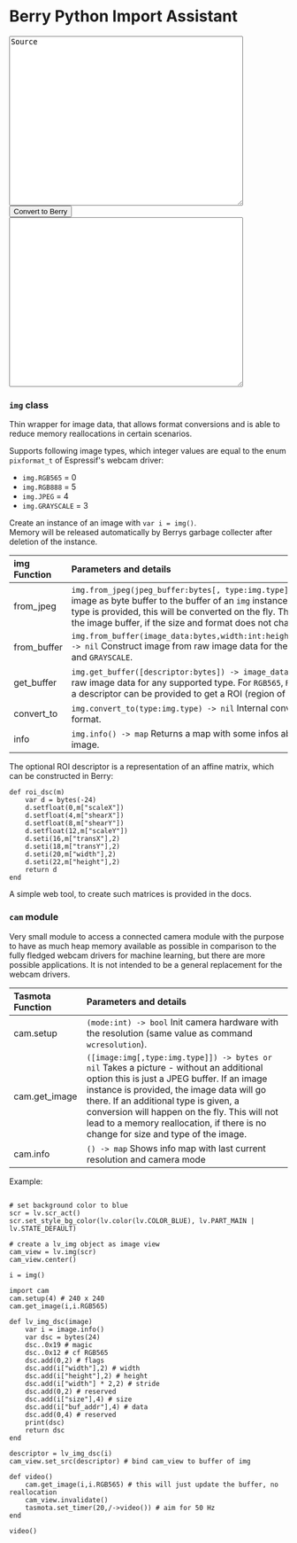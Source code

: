 # Berry Python Import Assistant

<script src="../extra_javascript/python2berry.js"></script>

<textarea name="python_src" id="python_src" rows="20" cols="50">Source
</textarea>

<br>
<button onclick="python2berry()">Convert to Berry</button>
<br>


<textarea name="berry_src" id="berry_src" rows="20" cols="50">
</textarea>



### `img` class

Thin wrapper for image data, that allows format conversions and is able to reduce memory reallocations in certain scenarios.  
  
Supports following image types, which integer values are equal to the enum `pixformat_t` of Espressif's webcam driver:  
- `img.RGB565`      = 0  
- `img.RGB888`      = 5  
- `img.JPEG`        = 4  
- `img.GRAYSCALE`   = 3  

Create an instance of an image with `var i = img()`.  
Memory will be released automatically by Berrys garbage collecter after deletion of the instance.  

img Function|Parameters and details
:---|:---
from_jpeg|`img.from_jpeg(jpeg_buffer:bytes[, type:img.type]) -> nil` Copy JPEG image as byte buffer to the buffer of an `img` instance. If optional image type is provided, this will be converted on the fly. This will not reallocate the image buffer, if the size and format does not change.
from_buffer|`img.from_buffer(image_data:bytes,width:int:height:int,type:img.type) -> nil` Construct image from raw image data for the types `RGB565`, `RGB888` and `GRAYSCALE`.
get_buffer|`img.get_buffer([descriptor:bytes]) -> image_data:bytes` Returns the raw image data for any supported type. For `RGB565`, `RGB888` and `GRAYSCALE` a descriptor can be provided to get a ROI (region of interest).
convert_to|`img.convert_to(type:img.type) -> nil` Internal conversion of the image format.
info|`img.info() -> map` Returns a map with some infos about the current image.
  
The optional ROI descriptor is a representation of an affine matrix, which can be constructed in Berry:
```berry
def roi_dsc(m)
    var d = bytes(-24)
    d.setfloat(0,m["scaleX"])
    d.setfloat(4,m["shearX"])
    d.setfloat(8,m["shearY"])
    d.setfloat(12,m["scaleY"])
    d.seti(16,m["transX"],2)
    d.seti(18,m["transY"],2)
    d.seti(20,m["width"],2)
    d.seti(22,m["height"],2)
    return d
end
```
  
A simple web tool, to create such matrices is provided in the docs.
  

### `cam` module

Very small module to access a connected camera module with the purpose to have as much heap memory available as possible in comparison to the fully fledged webcam drivers for machine learning, but there are more possible applications. It is not intended to be a general replacement for the webcam drivers.
  
Tasmota Function|Parameters and details
:---|:---
cam.setup|`(mode:int) -> bool` Init camera hardware with the resolution (same value as command `wcresolution`).
cam.get_image|`([image:img[,type:img.type]]) -> bytes or nil` Takes a picture - without an additional option this is just a JPEG buffer. If an image instance is provided, the image data will go there. If an additional type is given, a conversion will happen on the fly. This will not lead to a memory reallocation, if there is no change for size and type of the image.
cam.info|`() -> map` Shows info map with last current resolution and camera mode 

Example:  

``` berry

# set background color to blue
scr = lv.scr_act()
scr.set_style_bg_color(lv.color(lv.COLOR_BLUE), lv.PART_MAIN | lv.STATE_DEFAULT)

# create a lv_img object as image view
cam_view = lv.img(scr)
cam_view.center()

i = img()

import cam
cam.setup(4) # 240 x 240
cam.get_image(i,i.RGB565)

def lv_img_dsc(image)
    var i = image.info()
    var dsc = bytes(24)
    dsc..0x19 # magic
    dsc..0x12 # cf RGB565
    dsc.add(0,2) # flags
    dsc.add(i["width"],2) # width
    dsc.add(i["height"],2) # height
    dsc.add(i["width"] * 2,2) # stride
    dsc.add(0,2) # reserved
    dsc.add(i["size"],4) # size
    dsc.add(i["buf_addr"],4) # data
    dsc.add(0,4) # reserved
    print(dsc)
    return dsc
end

descriptor = lv_img_dsc(i)
cam_view.set_src(descriptor) # bind cam_view to buffer of img

def video()
    cam.get_image(i,i.RGB565) # this will just update the buffer, no reallocation
    cam_view.invalidate()
    tasmota.set_timer(20,/->video()) # aim for 50 Hz
end

video()
```


